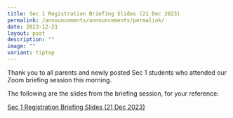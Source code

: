 ```yaml
---
title: Sec 1 Registration Briefing Slides (21 Dec 2023)
permalink: /announcements/announcements/permalink/
date: 2023-12-21
layout: post
description: ""
image: ""
variant: tiptap
---
```

<p>Thank you to all parents and newly posted Sec 1 students who attended our Zoom briefing session this morning.</p><p>The following are the slides from the briefing session, for your reference:</p><p><a href="/files/_3__Sec1_Registration_Slides_2023_updated_21_Dec_2023___website_updated.pdf" rel="noopener noreferrer nofollow" target="_blank">Sec 1 Registration Briefing Slides (21 Dec 2023)</a></p><p></p><p></p>